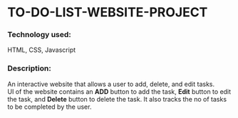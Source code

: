 # TO-DO-LIST-WEBSITE-PROJECT
### Technology used:<br>
HTML, CSS, Javascript<br>
### Description:<br>
An interactive website that allows a user to add, delete, and edit tasks.<br>
UI of the website contains an <b>ADD</b> button to add the task, <b>Edit</b> button to edit the task, and <b>Delete</b> button to delete the task.
It also tracks the no of tasks to be completed by the user.


